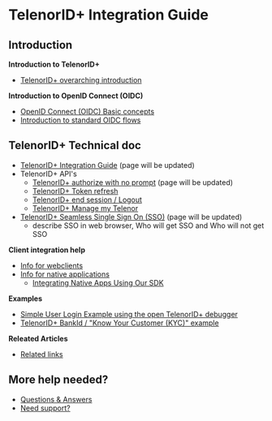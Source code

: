 # TelenorID\+ Integration Guide

## Introduction

__Introduction to TelenorID\+__

* [TelenorID\+ overarching introduction](TelenorID_Plus_-_intro.md)

__Introduction to OpenID Connect (OIDC)__

* [OpenID Connect (OIDC) Basic concepts](OIDC_basics.md)
* [Introduction to standard OIDC flows](TelenorID_Plus_-_standard_oidc_flows.md)

## TelenorID\+ Technical doc

* [TelenorID\+ Integration Guide](TelenorID_Plus_-_integration_guide.md) (page will be updated) 
* TelenorID\+ API's
  * [TelenorID\+ authorize with no prompt](TelenorID_Plus_-_SSO.md) (page will be updated) 
  * [TelenorID\+ Token refresh](TelenorID_Plus_-_token_refresh.md)
  * [TelenorID\+ end session / Logout](TelenorID_Plus_-_logout.md)
  * [TelenorID\+ Manage my Telenor](TelenorID_Plus_-_ManageMyTelenor.md)
* [TelenorID\+ Seamless Single Sign On (SSO)](TelenorID_Plus_-_SSO.md) (page will be updated) 
  *  describe SSO in web browser, Who will get SSO and Who will not get SSO
  
__Client integration help__

* [Info for webclients](TelenorID_Plus_-_WebClients.md)
* [Info for native applications](TelenorID_Plus_-_NativeClients.md)
  * [Integrating Native Apps Using Our SDK](TelenorID_Plus_-_telenorid_from_sdk.md)
  
__Examples__

 * [Simple User Login Example using the open TelenorID\+ debugger](TelenorID_Plus_-_user_login_-_integration_example_step_by_step.md)
 * [TelenorID\+ BankId / "Know Your Customer (KYC)" example](TelenorID_Plus_-_kyc_bankid_-_integration_example_step_by_step.md)

__Releated Articles__

 * [Related links](RelatedArticles.md)

## More help needed?

 * [Questions & Answers](TelenorID_Plus_-_QandA.md)
 * [Need support?](TelenorID_Plus_-_help.md)


